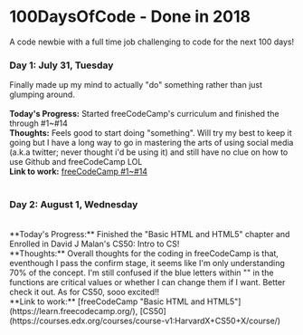 # 100DaysOfCode - Done in 2018
A code newbie with a full time job challenging to code for the next 100 days!

### Day 1: July 31, Tuesday
Finally made up my mind to actually "do" something rather than just glumping around.<br/><br/>
**Today's Progress:** Started freeCodeCamp's curriculum and finished the through #1~#14<br/>
**Thoughts:** Feels good to start doing "something".  Will try my best to keep it going but I have a long way to go in mastering the arts of using social media (a.k.a twitter; never thought i'd be using it) and still have no clue on how to use Github and freeCodeCamp LOL<br/>
**Link to work:** [freeCodeCamp #1~#14](https://learn.freecodecamp.org/)
<br/><br/>

### Day 2: August 1, Wednesday
<br/>
**Today's Progress:** Finished the "Basic HTML and HTML5" chapter and Enrolled in David J Malan's CS50: Intro to CS!<br/>
**Thoughts:** Overall thoughts for the coding in freeCodeCamp is that, eventhough I pass the confirm stage, it seems like I'm only understanding 70% of the concept.  I'm still confused if the blue letters within "" in the functions are critical values or whether I can change them if I want.  Better check it out.  As for CS50, sooo excited!!<br/>
**Link to work:** [freeCodeCamp "Basic HTML and HTML5"](https://learn.freecodecamp.org/), [CS50](https://courses.edx.org/courses/course-v1:HarvardX+CS50+X/course/)
